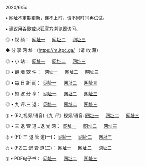 <p>2020/6/5c
<p>• 网址不定期更新，连不上时，请不同时间再试试。
<p>• 建议用谷歌或火狐官方浏览器访问。
<p>◎ • 视 频： 
<a href="http://hzn.lexmarktr.com/" target="_blank">网址一</a> 　 
<a href="http://hsk.lexmarktr.com/" target="_blank">网址二</a> 　 
<a href="http://hxj.lexmarktr.com/b.html" target="_blank">网址三</a>
<p>◆ 分 享 网 址 （<a href="http://hxj.lexmarktr.com/b.html" target="_blank">https://m.itpc.ga/</a> （请 收 藏） </p>

<p>◎ • 小 站：  
<a href="http://hzn.lexmarktr.com/f.html" target="_blank">网址一</a> 　 
<a href="http://hsk.lexmarktr.com/h.html" target="_blank">网址二</a> 　 
<a href="http://hxj.lexmarktr.com/k/" target="_blank">网址三</a></p>
<p>◎ • 翻 墙 软 件 ：  
<a href="http://hzn.lexmarktr.com/ff/" target="_blank">网址一</a> 　 
<a href="http://hsk.lexmarktr.com/s/read/a1_nd.html" target="_blank">网址二</a> 　 
<a href="http://hxj.lexmarktr.com/ff/index.html" target="_blank">网址三</a></p>
<p>◎ • 每 日 新 闻：  
<a href="http://hzn.lexmarktr.com/day/" target="_blank">网址一</a> 　 
<a href="http://hsk.lexmarktr.com/day/" target="_blank">网址二</a> 　 
<a href="http://hxj.lexmarktr.com/day/index.html" target="_blank">网址三</a></p>
<p>◎ • 短 波 分 享：  
<a href="http://hzn.lexmarktr.com/h/" target="_blank">网址一</a> 　 
<a href="http://hsk.lexmarktr.com/h/" target="_blank">网址二</a> 　 
<a href="http://hxj.lexmarktr.com/h/index.html" target="_blank">网址三</a></p>
<p>◎ • 九 评.三 退：  
<a href="http://hzn.lexmarktr.com/t/" target="_blank">网址一</a> 　 
<a href="http://hsk.lexmarktr.com/v2/index.html" target="_blank">网址二</a> 　 
<a href="http://hxj.lexmarktr.com/tt/index.html" target="_blank">网址三</a> 　</p>
<p>◎ • (E2_视频/语音)《九 评》视频/语音: 
<a href="http://hzn.lexmarktr.com/7738.html" target="_blank">网址一</a> 　 
<a href="http://hsk.lexmarktr.com/7614.html" target="_blank">网址二</a> 　 
<a href="http://hxj.lexmarktr.com/7633.html" target="_blank">网址三</a></p>
<p>◎ • 三 退 管 道...退 党 网：  
<a href="http://hzn.lexmarktr.com/go/td1.html" target="_blank">网址一</a> 　 
<a href="http://hsk.lexmarktr.com/go/td2.html" target="_blank">网址二</a> 　 
<a href="http://hxj.lexmarktr.com/go/td3.html" target="_blank">网址三</a></p>
<p>◎ • (F1) 三 退 管 道(一)： 
<a href="http://hzn.lexmarktr.com/dd/" target="_blank">网址一</a> 　 
<a href="http://hsk.lexmarktr.com/s/read/a1_tdx.html" target="_blank">网址二</a> 　 
<a href="http://hxj.lexmarktr.com/dd/" target="_blank">网址三</a></p>
<p>◎ • (F2)三 退 管 道(二)： 
<a href="http://hxj.lexmarktr.com/d/" target="_blank">网址一</a> 　 
<a href="http://hzn.lexmarktr.com/d/index.html" target="_blank">网址二</a> 　 
<a href="http://hsk.lexmarktr.com/d/" target="_blank">网址三</a></p>
<p>◎ • PDF电子书：  
<a href="http://hzn.lexmarktr.com/p/" target="_blank">网址一</a> 　 
<a href="http://hsk.lexmarktr.com/p/index.html" target="_blank">网址二</a> 　 
<a href="http://hxj.lexmarktr.com/p/" target="_blank">网址三</a></p>
